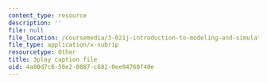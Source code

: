 ```yaml
---
content_type: resource
description: ''
file: null
file_location: /coursemedia/3-021j-introduction-to-modeling-and-simulation-spring-2012/4a80d7c650e20887c6820ee94760f40e_VsQi0jHQ3to.srt
file_type: application/x-subrip
resourcetype: Other
title: 3play caption file
uid: 4a80d7c6-50e2-0887-c682-0ee94760f40e
---
```


